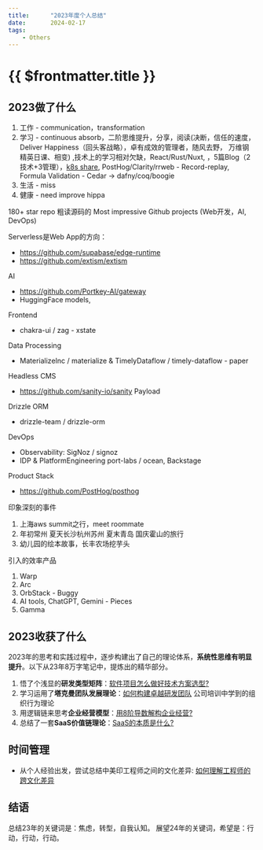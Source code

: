 ```yaml
---
title:      "2023年度个人总结"
date:       2024-02-17
tags:
    - Others
---
```


# {{ $frontmatter.title }}

## 2023做了什么

1. 工作 - communication，transformation
2. 学习 - continuous absorb，二阶思维提升，分享，阅读(决断，信任的速度，Deliver Happiness（回头客战略），卓有成效的管理者，随风去野， 万维钢精英日课、相变) ,技术上的学习相对欠缺，React/Rust/Nuxt,  ，5篇Blog（2技术+3管理），[k8s share](./0072-k8s-in-30-min.markdown),   PostHog/Clarity/rrweb - Record-replay, Formula Validation - Cedar -> dafny/coq/boogie
3. 生活 - miss
4. 健康 - need improve hippa

180+ star repo
 粗读源码的 Most impressive Github projects (Web开发，AI, DevOps)

Serverless是Web App的方向：
- https://github.com/supabase/edge-runtime
- https://github.com/extism/extism

AI
- https://github.com/Portkey-AI/gateway
- HuggingFace models,

Frontend
- chakra-ui / zag - xstate

Data Processing
- MaterializeInc / materialize & TimelyDataflow / timely-dataflow - paper 

Headless CMS
- https://github.com/sanity-io/sanity  Payload

Drizzle ORM
- drizzle-team / drizzle-orm

DevOps
- Observability: SigNoz / signoz
- IDP & PlatformEngineering port-labs / ocean, Backstage

Product Stack
- https://github.com/PostHog/posthog


印象深刻的事件
1. 上海aws summit之行，meet roommate
2. 年初常州 夏天长沙杭州苏州 夏末青岛 国庆霍山的旅行
3. 幼儿园的绘本故事，长丰农场挖芋头

引入的效率产品
1. Warp
2. Arc
3. OrbStack - Buggy
4. AI tools, ChatGPT, Gemini - Pieces
5. Gamma

## 2023收获了什么

2023年的思考和实践过程中，逐步构建出了自己的理论体系，**系统性思维有明显提升**。以下从23年8万字笔记中，提炼出的精华部分。

1. 悟了个浅显的**研发类型矩阵**：[软件项目怎么做好技术方案选型?](./0073-4-types-of-r-n-d.md)
2. 学习运用了**塔克曼团队发展理论**：[如何构建卓越研发团队](./0074-tech-team.markdown) 公司培训中学到的组织行为理论
3. 用逻辑链来思考**企业经营模型**：[用8阶导数解构企业经营?](0075-enterprise-8-order-derivative.md)
4. 总结了一套**SaaS价值链理论**：[SaaS的本质是什么?](0076-what-is-saas.md)

## 时间管理

- 从个人经验出发，尝试总结中美印工程师之间的文化差异: [如何理解工程师的跨文化差异](./0071-engineer-cross-culture.markdown)


## 结语

总结23年的关键词是：焦虑，转型，自我认知。
展望24年的关键词，希望是：行动，行动，行动。
